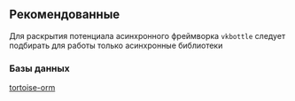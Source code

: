 ## Рекомендованные

Для раскрытия потенциала асинхронного фреймворка `vkbottle` следует подбирать для работы только асинхронные библиотеки  

### Базы данных

[tortoise-orm](https://github.com/tortoise/tortoise-orm)